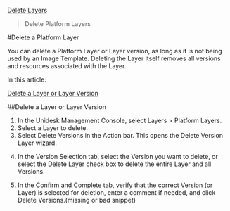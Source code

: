 [Delete Layers](layer_delete_co4)
 > Delete Platform Layers
#Delete a Platform Layer
You can delete a Platform Layer or Layer version, as long as it is not being used by an Image Template. Deleting the Layer itself removes all versions and resources associated with the Layer.
In this article:
[Delete a Layer or Layer Version](#Delete)[        ](#Delete)
##Delete a Layer or Layer Version<a name="Delete"></a>
<ol>            <li>In the Unidesk Management Console, select <span>Layers > Platform Layers</span>.</li>            <li>Select a Layer to delete. </li>            <li>Select <span>Delete Versions</span> in the Action bar. This opens the Delete Version Layer wizard.</li>            <li>                <p>In the Version Selection tab, select the Version you want to delete, or select the <span>Delete Layer</span> check box to delete the entire Layer and all Versions.</p>            </li>            <li>In the Confirm and Complete tab, verify that the correct Version (or Layer) is selected for deletion, enter a comment if needed, and click <span>Delete Versions</span>.(missing or bad snippet)</li>        </ol>

